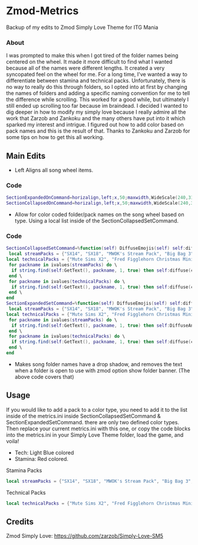 # Zmod-Metrics
Backup of my edits to Zmod Simply Love Theme for ITG Mania

### About
I was prompted to make this when I got tired of the folder names being centered on the wheel. It made it more difficult to find what I wanted because all of the names were different lengths. It created a very syncopated feel on the wheel for me. For a long time, I've wanted a way to differentiate between stamina and technical packs. Unfortunately, there is no way to really do this through folders, so I opted into at first by changing the names of folders and adding a specific naming convention for me to tell the difference while scrolling. This worked for a good while, but ultimately I still ended up scrolling too far because im braindead. I decided I wanted to dig deeper in how to modify my simply love because I really admire all the work that Zarzob and Zankoku and the many others have put into it which sparked my interest and intrigue. I figured out how to add color based on pack names and this is the result of that. Thanks to Zankoku and Zarzob for some tips on how to get this all working.

## Main Edits
- Left Aligns all song wheel items.
### Code
```lua
SectionExpandedOnCommand=horizalign,left;x,50;maxwidth,WideScale(240,310)
SectionCollapsedOnCommand=horizalign,left;x,50;maxwidth,WideScale(240,310)
```
- Allow for color coded folder/pack names on the song wheel based on type. Using a local list inside of the SectionCollapsedSetCommand.
### Code
```lua
SectionCollapsedSetCommand=%function(self) DiffuseEmojis(self) self:diffuse(1,1,1,1) \
 local streamPacks = {"SX14", "SX18", "MWOK's Stream Pack", "Big Bag 3", "Arc Stream Works", "Sunday Night Streamin'", "Squirrel Metal 2", "Posty", "I wish it were always midnight", "Xynn's Inferno", "Sefirot'S SimfileS 5", "pack of charts", "EDW Sound Team \"Σ\"", "BangerZ 3", "StreamVoltex ep.1", "katagiri", "Helblinde PDTA", "StreamVoltex ep.2", "In The Dump", "Trails of Cold Stream III", "Scrapyard Kent", "Tachyon Zeta", "Lama Freeform Pack 2018", "SlowStreamz", "Resistance Device", "The Kellection", "Cirque du Enzo", "Rebuild of Sharpnel", "BangerZ", "Trails of Cold Stream II", "DVogan Streamz", "SHARPNELSTREAMZ v3 Part 2", "Cirque du Miura", "Dragonforce Kaioken", "Wapperende Benen", "BaguetteStreamz 2", "Comiket 95", "Content Cop - Tachyon Epsilon", "French Coast Stamina 3", "French Coast Stamina 3 - Marathons", "Digital Nightmare", "Jimmy Jawns 3", "Electricity", "Barber Cuts", "Psychedelia", "BaguetteStreamz", "Trails of Cold Stream", "Eurobeat Is Fantastic", "Cuties Party", "Salut C'est Cool", "Pi Pie", "Betwixt & Between", "Getty", "Parole Violation", "FusionStreamz", "can't spell 'christmas' without 'stam'", "The Starter Pack of Stamina", "Stamina Secret Santa 2019", "Stamina Secret Santa 2023", "The Longest Day", "Shut Up and Take My Money, Benpai", "Hospitality", "Stamina Showcase 2", "Stamina Showcase 3", "Digital Nightmare", "Jimmy Jawns 3", "Electricity", "Feelin' Rusty 4", "Trails of Cold Stream", "The Starter Pack of Stamina 2", "Cirque du Enzo", "Rebuild of Sharpnel", "BangerZ", "Trails of Cold Stream II", "Loak STREaMS II", "StreamVoltex ep.1", "katagiri", "Helblinde PDTA", "StreamVoltex ep.2", "In The Dump", "Trails of Cold Stream III", "Scrapyard Kent", "SlowStreamz", "Resistance Device", "Getty", "Parole Violation", "Content Cop - Tachyon Epsilon", "Digital Nightmare", "Jimmy Jawns 3", "Electricity", "BaguetteStreamz", "Trails of Cold Stream", "Eurobeat is Fantastic", "Cuties Party", "Salut C'est Cool", "Pi Pie", "Betwixt & Between", "Trails of Cold Stream II", "DVogan Streamz", "SHARPNELSTREAMZ v3 Part 2", "Cirque du Miura", "Dragonforce Kaioken", "Wapperende Benen", "BaguetteStreamz 2", "Comiket 95", "French Coast Stamina 3", "French Coast Stamina 3 - Marathons", "Psychedelia", "BaguetteStreamz", "Trails of Cold Stream", "FusionStreamz", "Stamina RPG", "ECS", "Chipzanity", "Dingoshi Ramen 3 Arch", "ExJam09 Jams 2", "Freyja's Grimoire", "Girls Coast", "Hardbass Madness", "Helblinde", "itg! Rhythm is just a step away!", "ITGAlex's Stamina Safari", "Jayrocking", "Lindsey Stirling", "Pendulum", "Saitama's Starter Weapon", "Short Snack Simfiles", "Slipstreams", "Squirrel Metal II", "The Joy of Streaming", "TranceMania", "Unbuild of Sharpnel", "Xynn's Mix Tapes", "Tuuc's Stam Snack Pack"} \
local technicalPacks = {"Mute Sims X2", "Fred Figglehorn Christmas Minipack", "beat & flow", "Inner Depths", "Highflyer's Tech Trails 3", "global namespace ~callback~", "zib's hip Hop", "New Years' Stepfile Feast 2023/24", "scryptstagram", "C's Mildly Malevolent Files", "Dragonforce 2013", "Hunter's Bounties", "kindly produce a sound", "Rakkii's Raving Records", "9guys1pack", "Hardstyle Goes Hard", "Lovely Techs 5", "Bumble's Steps", "7guys1pack", "Animal Crossover", "Bangers Only", "BemaniBeats", "dimocracy", "ITGAlex's Compilation 4", "Notice Me Benpai", "Prickly Pear's Poppin' Pack", "sorae's stax", "Summer Vibes Vol. 1", "ITL"} \
 for packname in ivalues(streamPacks) do \
  if string.find(self:GetText(), packname, 1, true) then self:diffuse(color("#FF2626")) self:shadowlengthx(0) self:shadowlengthy(1) self:shadowcolor(0,0,0,1) end \
 end \
 for packname in ivalues(technicalPacks) do \
  if string.find(self:GetText(), packname, 1, true) then self:diffuse(color("#54b9ff")) self:shadowlengthx(0) self:shadowlengthy(1) self:shadowcolor(0,0,0,1) end \
 end \
end
SectionExpandedSetCommand=%function(self) DiffuseEmojis(self) self:diffuse(1,1,1,1) \
 local streamPacks = {"SX14", "SX18", "MWOK's Stream Pack", "Big Bag 3", "Arc Stream Works", "Sunday Night Streamin'", "Squirrel Metal 2", "Posty", "I wish it were always midnight", "Xynn's Inferno", "Sefirot'S SimfileS 5", "pack of charts", "EDW Sound Team \"Σ\"", "BangerZ 3", "StreamVoltex ep.1", "katagiri", "Helblinde PDTA", "StreamVoltex ep.2", "In The Dump", "Trails of Cold Stream III", "Scrapyard Kent", "Tachyon Zeta", "Lama Freeform Pack 2018", "SlowStreamz", "Resistance Device", "The Kellection", "Cirque du Enzo", "Rebuild of Sharpnel", "BangerZ", "Trails of Cold Stream II", "DVogan Streamz", "SHARPNELSTREAMZ v3 Part 2", "Cirque du Miura", "Dragonforce Kaioken", "Wapperende Benen", "BaguetteStreamz 2", "Comiket 95", "Content Cop - Tachyon Epsilon", "French Coast Stamina 3", "French Coast Stamina 3 - Marathons", "Digital Nightmare", "Jimmy Jawns 3", "Electricity", "Barber Cuts", "Psychedelia", "BaguetteStreamz", "Trails of Cold Stream", "Eurobeat Is Fantastic", "Cuties Party", "Salut C'est Cool", "Pi Pie", "Betwixt & Between", "Getty", "Parole Violation", "FusionStreamz", "can't spell 'christmas' without 'stam'", "The Starter Pack of Stamina", "Stamina Secret Santa 2019", "Stamina Secret Santa 2023", "The Longest Day", "Shut Up and Take My Money, Benpai", "Hospitality", "Stamina Showcase 2", "Stamina Showcase 3", "Digital Nightmare", "Jimmy Jawns 3", "Electricity", "Feelin' Rusty 4", "Trails of Cold Stream", "The Starter Pack of Stamina 2", "Cirque du Enzo", "Rebuild of Sharpnel", "BangerZ", "Trails of Cold Stream II", "Loak STREaMS II", "StreamVoltex ep.1", "katagiri", "Helblinde PDTA", "StreamVoltex ep.2", "In The Dump", "Trails of Cold Stream III", "Scrapyard Kent", "SlowStreamz", "Resistance Device", "Getty", "Parole Violation", "Content Cop - Tachyon Epsilon", "Digital Nightmare", "Jimmy Jawns 3", "Electricity", "BaguetteStreamz", "Trails of Cold Stream", "Eurobeat is Fantastic", "Cuties Party", "Salut C'est Cool", "Pi Pie", "Betwixt & Between", "Trails of Cold Stream II", "DVogan Streamz", "SHARPNELSTREAMZ v3 Part 2", "Cirque du Miura", "Dragonforce Kaioken", "Wapperende Benen", "BaguetteStreamz 2", "Comiket 95", "French Coast Stamina 3", "French Coast Stamina 3 - Marathons", "Psychedelia", "BaguetteStreamz", "Trails of Cold Stream", "FusionStreamz", "Stamina RPG", "ECS", "Chipzanity", "Dingoshi Ramen 3 Arch", "ExJam09 Jams 2", "Freyja's Grimoire", "Girls Coast", "Hardbass Madness", "Helblinde", "itg! Rhythm is just a step away!", "ITGAlex's Stamina Safari", "Jayrocking", "Lindsey Stirling", "Pendulum", "Saitama's Starter Weapon", "Short Snack Simfiles", "Slipstreams", "Squirrel Metal II", "The Joy of Streaming", "TranceMania", "Unbuild of Sharpnel", "Xynn's Mix Tapes", "Tuuc's Stam Snack Pack"} \
local technicalPacks = {"Mute Sims X2", "Fred Figglehorn Christmas Minipack", "beat & flow", "Inner Depths", "Highflyer's Tech Trails 3", "global namespace ~callback~", "zib's hip Hop", "New Years' Stepfile Feast 2023/24", "scryptstagram", "C's Mildly Malevolent Files", "Dragonforce 2013", "Hunter's Bounties", "kindly produce a sound", "Rakkii's Raving Records", "9guys1pack", "Hardstyle Goes Hard", "Lovely Techs 5", "Bumble's Steps", "7guys1pack", "Animal Crossover", "Bangers Only", "BemaniBeats", "dimocracy", "ITGAlex's Compilation 4", "Notice Me Benpai", "Prickly Pear's Poppin' Pack", "sorae's stax", "Summer Vibes Vol. 1", "ITL"} \
 for packname in ivalues(streamPacks) do \
  if string.find(self:GetText(), packname, 1, true) then self:DiffuseAndStroke(color("#FF2626"), color("#000000")) self:visible(false) else self:visible(false) end \
 end \
 for packname in ivalues(technicalPacks) do \
  if string.find(self:GetText(), packname, 1, true) then self:diffuse(color("#54b9ff")) self:visible(false) else self:visible(false) end \
 end \
end
```

- Makes song folder names have a drop shadow, and removes the text when a folder is open to use with zmod option show folder banner. (The above code covers that) 

## Usage
If you would like to add a pack to a color type, you need to add it to the list inside of the metrics.ini inside SectionCollapsedSetCommand & SectionExpandedSetCommand. there are only two defined color types. Then replace your current metrics.ini with this one, or copy the code blocks into the metrics.ini in your Simply Love Theme folder, load the game, and voila!
 - Tech: Light Blue colored
 - Stamina: Red colored.

Stamina Packs
```lua
local streamPacks = {"SX14", "SX18", "MWOK's Stream Pack", "Big Bag 3", "Arc Stream Works", "Sunday Night Streamin'", "Squirrel Metal 2", "Posty", "I wish it were always midnight", "Xynn's Inferno", "Sefirot'S SimfileS 5", "pack of charts", "EDW Sound Team \"Σ\"", "BangerZ 3", "StreamVoltex ep.1", "katagiri", "Helblinde PDTA", "StreamVoltex ep.2", "In The Dump", "Trails of Cold Stream III", "Scrapyard Kent", "Tachyon Zeta", "Lama Freeform Pack 2018", "SlowStreamz", "Resistance Device", "The Kellection", "Cirque du Enzo", "Rebuild of Sharpnel", "BangerZ", "Trails of Cold Stream II", "DVogan Streamz", "SHARPNELSTREAMZ v3 Part 2", "Cirque du Miura", "Dragonforce Kaioken", "Wapperende Benen", "BaguetteStreamz 2", "Comiket 95", "Content Cop - Tachyon Epsilon", "French Coast Stamina 3", "French Coast Stamina 3 - Marathons", "Digital Nightmare", "Jimmy Jawns 3", "Electricity", "Barber Cuts", "Psychedelia", "BaguetteStreamz", "Trails of Cold Stream", "Eurobeat Is Fantastic", "Cuties Party", "Salut C'est Cool", "Pi Pie", "Betwixt & Between", "Getty", "Parole Violation", "FusionStreamz", "can't spell 'christmas' without 'stam'", "The Starter Pack of Stamina", "Stamina Secret Santa 2019", "Stamina Secret Santa 2023", "The Longest Day", "Shut Up and Take My Money, Benpai", "Hospitality", "Stamina Showcase 2", "Stamina Showcase 3", "Digital Nightmare", "Jimmy Jawns 3", "Electricity", "Feelin' Rusty 4", "Trails of Cold Stream", "The Starter Pack of Stamina 2", "Cirque du Enzo", "Rebuild of Sharpnel", "BangerZ", "Trails of Cold Stream II", "Loak STREaMS II", "StreamVoltex ep.1", "katagiri", "Helblinde PDTA", "StreamVoltex ep.2", "In The Dump", "Trails of Cold Stream III", "Scrapyard Kent", "SlowStreamz", "Resistance Device", "Getty", "Parole Violation", "Content Cop - Tachyon Epsilon", "Digital Nightmare", "Jimmy Jawns 3", "Electricity", "BaguetteStreamz", "Trails of Cold Stream", "Eurobeat is Fantastic", "Cuties Party", "Salut C'est Cool", "Pi Pie", "Betwixt & Between", "Trails of Cold Stream II", "DVogan Streamz", "SHARPNELSTREAMZ v3 Part 2", "Cirque du Miura", "Dragonforce Kaioken", "Wapperende Benen", "BaguetteStreamz 2", "Comiket 95", "French Coast Stamina 3", "French Coast Stamina 3 - Marathons", "Psychedelia", "BaguetteStreamz", "Trails of Cold Stream", "FusionStreamz", "Stamina RPG", "ECS", "Chipzanity", "Dingoshi Ramen 3 Arch", "ExJam09 Jams 2", "Freyja's Grimoire", "Girls Coast", "Hardbass Madness", "Helblinde", "itg! Rhythm is just a step away!", "ITGAlex's Stamina Safari", "Jayrocking", "Lindsey Stirling", "Pendulum", "Saitama's Starter Weapon", "Short Snack Simfiles", "Slipstreams", "Squirrel Metal II", "The Joy of Streaming", "TranceMania", "Unbuild of Sharpnel", "Xynn's Mix Tapes", "Tuuc's Stam Snack Pack"}
```
Technical Packs
```lua
local technicalPacks = {"Mute Sims X2", "Fred Figglehorn Christmas Minipack", "beat & flow", "Inner Depths", "Highflyer's Tech Trails 3", "global namespace ~callback~", "zib's hip Hop", "New Years' Stepfile Feast 2023/24", "scryptstagram", "C's Mildly Malevolent Files", "Dragonforce 2013", "Hunter's Bounties", "kindly produce a sound", "Rakkii's Raving Records", "9guys1pack", "Hardstyle Goes Hard", "Lovely Techs 5", "Bumble's Steps", "7guys1pack", "Animal Crossover", "Bangers Only", "BemaniBeats", "dimocracy", "ITGAlex's Compilation 4", "Notice Me Benpai", "Prickly Pear's Poppin' Pack", "sorae's stax", "Summer Vibes Vol. 1", "ITL"}
```

## Credits
Zmod Simply Love: https://github.com/zarzob/Simply-Love-SM5
